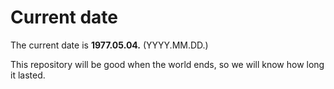 # Current date

The current date is **1977.05.04.** (YYYY.MM.DD.)

This repository will be good when the world ends, so we will know how long it lasted.